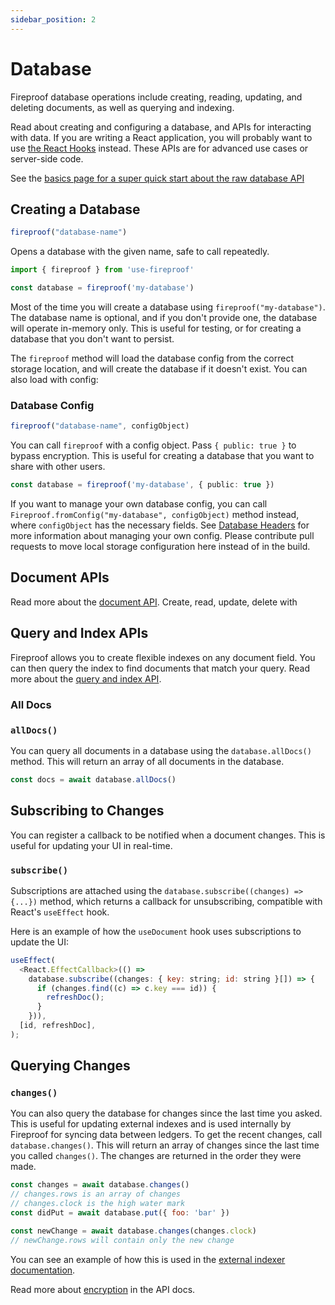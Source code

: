 ```yaml
---
sidebar_position: 2
---
```


# Database

Fireproof database operations include creating, reading, updating, and deleting documents, as well as querying and indexing.

Read about creating and configuring a database, and APIs for interacting with data. If you are writing a React application, you will probably want to use [the React Hooks](/docs/react-hooks/use-live-query) instead. These APIs are for advanced use cases or server-side code.

See the [basics page for a super quick start about the raw database API](/docs/database-api/basics)

## Creating a Database

```js
fireproof("database-name")
```

Opens a database with the given name, safe to call repeatedly.

```ts
import { fireproof } from 'use-fireproof'

const database = fireproof('my-database')
```

Most of the time you will create a database using `fireproof("my-database")`. The database name is optional, and if you don't provide one, the database will operate in-memory only. This is useful for testing, or for creating a database that you don't want to persist.

The `fireproof` method will load the database config from the correct storage location, and will create the database if it doesn't exist. You can also load with config:

### Database Config

```ts
fireproof("database-name", configObject)
```

You can call `fireproof` with a config object. Pass `{ public: true }` to bypass encryption. This is useful for creating a database that you want to share with other users.

```ts
const database = fireproof('my-database', { public: true })
```

If you want to manage your own database config, you can call `Fireproof.fromConfig("my-database", configObject)` method instead, where `configObject` has the necessary fields. See [Database Headers](/docs/database-api/storage#database-headers) for more information about managing your own config. Please contribute pull requests to move local storage configuration here instead of in the build.

## Document APIs

Read more about the [document API](./documents). Create, read, update, delete with 

## Query and Index APIs

Fireproof allows you to create flexible indexes on any document field. You can then query the index to find documents that match your query. Read more about the [query and index API](./index-query).

### All Docs

### `allDocs()`

You can query all documents in a database using the `database.allDocs()` method. This will return an array of all documents in the database.

```ts
const docs = await database.allDocs()
```

## Subscribing to Changes

You can register a callback to be notified when a document changes. This is useful for updating your UI in real-time.

### `subscribe()`

Subscriptions are attached using the `database.subscribe((changes) => {...})` method, which returns a callback for unsubscribing, compatible with React's `useEffect` hook.

Here is an example of how the `useDocument` hook uses subscriptions to update the UI:

```js
useEffect(
  <React.EffectCallback>(() =>
    database.subscribe((changes: { key: string; id: string }[]) => {
      if (changes.find((c) => c.key === id)) {
        refreshDoc();
      }
    })),
  [id, refreshDoc],
);
```

## Querying Changes

### `changes()`

You can also query the database for changes since the last time you asked. This is useful for updating external indexes and is used internally by Fireproof for syncing data between ledgers. To get the recent changes, call `database.changes()`. This will return an array of changes since the last time you called `changes()`. The changes are returned in the order they were made.

```js
const changes = await database.changes()
// changes.rows is an array of changes
// changes.clock is the high water mark
const didPut = await database.put({ foo: 'bar' })

const newChange = await database.changes(changes.clock)
// newChange.rows will contain only the new change
```

You can see an example of how this is used in the [external indexer documentation](./index-query#external-indexers).

Read more about [encryption](./encryption) in the API docs.
